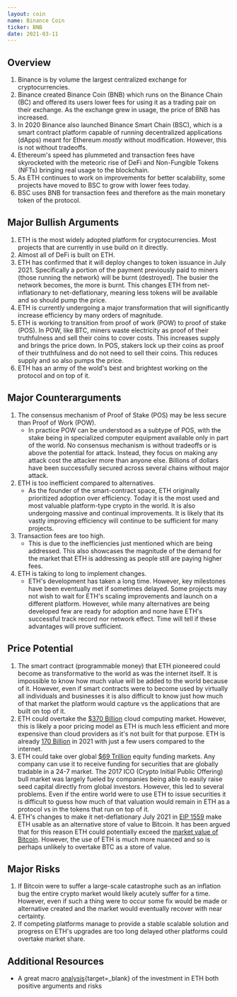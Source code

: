 ```yaml
---
layout: coin
name: Binance Coin
ticker: BNB
date: 2021-03-11
---
```


## Overview

1. Binance is by volume the largest centralized exchange for cryptocurrencies.
1. Binance created Binance Coin (BNB) which runs on the Binance Chain (BC) and offered its users lower fees for using it as a trading pair on their exchange. As the exchange grew in usage, the price of BNB has increased.
1. In 2020 Binance also launched Binance Smart Chain (BSC), which is a smart contract platform capable of running decentralized applications (dApps) meant for Ethereum _mostly_ without modification. However, this is not without tradeoffs.
1. Ethereum's speed has plummeted and transaction fees have skyrocketed with the meteoric rise of DeFi and Non-Fungible Tokens (NFTs) bringing real usage to the blockchain.
1. As ETH continues to work on improvements for better scalability, some projects have moved to BSC to grow with lower fees today.
1. BSC uses BNB for transaction fees and therefore as the main monetary token of the protocol.

## Major Bullish Arguments

1. ETH is the most widely adopted platform for cryptocurrencies. Most projects that are currently in use build on it directly.
2. Almost all of DeFi is built on ETH.
3. ETH has confirmed that it will deploy changes to token issuance in July 2021. Specifically a portion of the payment previously paid to miners (those running the network) will be burnt (destroyed). The busier the network becomes, the more is burnt. This changes ETH from net-inflationary to net-deflationary, meaning less tokens will be available and so should pump the price.
4. ETH is currently undergoing a major transformation that will significantly increase efficiency by many orders of magnitude.
5. ETH is working to transition from proof of work (POW) to proof of stake (POS). In POW, like BTC, miners waste electricity as proof of their truthfulness and sell their coins to cover costs. This increases supply and brings the price down. In POS, stakers lock up their coins as proof of their truthfulness and do not need to sell their coins. This reduces supply and so also pumps the price.
6. ETH has an army of the wold's best and brightest working on the protocol and on top of it.

## Major Counterarguments

1. The consensus mechanism of Proof of Stake (POS) may be less secure than Proof of Work (POW).
   - In practice POW can be understood as a subtype of POS, with the stake being in specialized computer equipment available only in part of the world. No consensus mechanism is without tradeoffs or is above the potential for attack. Instead, they focus on making any attack cost the attacker more than anyone else. Billions of dollars have been successfully secured across several chains without major attack.
2. ETH is too inefficient compared to alternatives.
   - As the founder of the smart-contract space, ETH originally prioritized adoption over efficiency. Today it is the most used and most valuable platform-type crypto in the world. It is also undergoing massive and continual improvements. It is likely that its vastly improving efficiency will continue to be sufficient for many projects.
3. Transaction fees are too high.
   - This is due to the inefficiencies just mentioned which are being addressed. This also showcases the magnitude of the demand for the market that ETH is addressing as people still are paying higher fees.
4. ETH is taking to long to implement changes.
   - ETH's development has taken a long time. However, key milestones have been eventually met if sometimes delayed. Some projects may not wish to wait for ETH's scaling improvements and launch on a different platform. However, while many alternatives are being developed few are ready for adoption and none have ETH's successful track record nor network effect. Time will tell if these advantages will prove sufficient.

## Price Potential

1. The smart contract (programmable money) that ETH pioneered could become as transformative to the world as was the internet itself. It is impossible to know how much value will be added to the world because of it. However, even if smart contracts were to become used by virtually all individuals and businesses it is also difficult to know just how much of that market the platform would capture vs the applications that are built on top of it.
2. ETH could overtake the [$370 Billion](https://www.marketsandmarkets.com/Market-Reports/cloud-computing-market-234.html) cloud computing market. However, this is likely a poor pricing model as ETH is much less efficient and more expensive than cloud providers as it's not built for that purpose. ETH is already [170 Billion](https://coinpaprika.com/) in 2021 with just a few users compared to the internet.
3. ETH could take over global [$69 Trillion](https://www.visualcapitalist.com/all-of-the-worlds-stock-exchanges-by-size/) equity funding markets. Any company can use it to receive funding for securities that are globally tradable in a 24-7 market. The 2017 ICO (Crypto Initial Public Offering) bull market was largely fueled by companies being able to easily raise seed capital directly from global investors. However, this led to several problems. Even if the entire world were to use ETH to issue securities it is difficult to guess how much of that valuation would remain in ETH as a protocol vs in the tokens that run on top of it.
4. ETH's changes to make it net-deflationary July 2021 in [EIP 1559](https://www.coindesk.com/ethereum-improvement-proposal-1559-london-hard-fork) make ETH usable as an alternative store of value to Bitcoin. It has been argued that for this reason ETH could potentially exceed the [market value of Bitcoin](https://coinpaprika.com/). However, the use of ETH is much more nuanced and so is perhaps unlikely to overtake BTC as a store of value.

## Major Risks

1. If Bitcoin were to suffer a large-scale catastrophe such as an inflation bug the entire crypto market would likely acutely suffer for a time. However, even if such a thing were to occur some fix would be made or alternative created and the market would eventually recover with near certainty.
2. If competing platforms manage to provide a stable scalable solution and progress on ETH's upgrades are too long delayed other platforms could overtake market share.

## Additional Resources

- A great macro [analysis](https://www.youtube.com/watch?v=Dul7G-dVTic){target=\_blank} of the investment in ETH both positive arguments and risks
